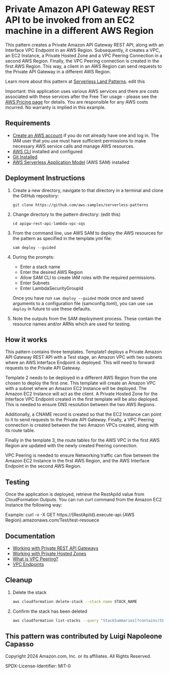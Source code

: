 # Private Amazon API Gateway REST API to be invoked from an EC2 machine in a different AWS Region

This pattern creates a Private Amazon API Gateway REST API, along with an Interface VPC Endpoint in an AWS Region. Subsequently, it creates a VPC, an EC2 Instance, a Private Hosted Zone and a VPC Peering Connection in a second AWS Region. Finally, the VPC Peering connection is created in the first AWS Region. This way, a client in an AWS Region can send requests to the Private API Gateway in a different AWS Region.

Learn more about this pattern at [Serverless Land Patterns](https://serverlessland.com/patterns/apigw-rest-api-lambda-vpc-sqs). edit this

Important: this application uses various AWS services and there are costs associated with these services after the Free Tier usage - please see the [AWS Pricing page](https://aws.amazon.com/pricing/) for details. You are responsible for any AWS costs incurred. No warranty is implied in this example.

## Requirements

* [Create an AWS account](https://portal.aws.amazon.com/gp/aws/developer/registration/index.html) if you do not already have one and log in. The IAM user that you use must have sufficient permissions to make necessary AWS service calls and manage AWS resources.
* [AWS CLI](https://docs.aws.amazon.com/cli/latest/userguide/install-cliv2.html) installed and configured
* [Git Installed](https://git-scm.com/book/en/v2/Getting-Started-Installing-Git)
* [AWS Serverless Application Model](https://docs.aws.amazon.com/serverless-application-model/latest/developerguide/serverless-sam-cli-install.html) (AWS SAM) installed

## Deployment Instructions

1. Create a new directory, navigate to that directory in a terminal and clone the GitHub repository:
    ``` 
    git clone https://github.com/aws-samples/serverless-patterns
    ```
1. Change directory to the pattern directory: (edit this)
    ```
    cd apigw-rest-api-lambda-vpc-sqs
    ```
1. From the command line, use AWS SAM to deploy the AWS resources for the pattern as specified in the template.yml file:
    ```
    sam deploy --guided
    ```
1. During the prompts:
    * Enter a stack name
    * Enter the desired AWS Region
    * Allow SAM CLI to create IAM roles with the required permissions.
    * Enter Subnets
    * Enter LambdaSecurityGroupId

    Once you have run `sam deploy --guided` mode once and saved arguments to a configuration file (samconfig.toml), you can use `sam deploy` in future to use these defaults.

1. Note the outputs from the SAM deployment process. These contain the resource names and/or ARNs which are used for testing.

## How it works

This pattern contains three templates. Template1 deploys a Private Amazon API Gateway REST API with a Test stage, an Amazon VPC with two subnets where an AWS Interface Endpoint is deployed. This will need to forward requests to the Private API Gateway.

Template 2 needs to be deployed in a different AWS Region from the one chosen to deploy the first one. This template will create an Amazon VPC with a subnet where an Amazon EC2 Instance will be deployed. The Amazon EC2 Instance will act as the client. A Private Hosted Zone for the Interface VPC Endpoint created in the first template will be also deployed. This is needed to ensure DNS resolution between the two AWS Regions.

Additionally, a CNAME record is created so that the EC2 Instance can point to it to send requests to the Private API Gateway. Finally, a VPC Peering connection is created between the two Amazon VPCs created, along with its route table.

Finally in the template 3, the route tables for the AWS VPC in the first AWS Region are updated with the newly created Peering connection.

VPC Peering is needed to ensure Networking traffic can flow between the Amazon EC2 Instance in the first AWS Region, and the AWS Interface Endpoint in the second AWS Region.

## Testing

Once the application is deployed, retrieve the RestApiId value from CloudFormation Outputs. You can run curl command from the Amazon EC2 Instance the following way:

Example: curl -v -X GET https://{RestApiId}.execute-api.{AWS Region}.amazonaws.com/Test/test-resouece

## Documentation
- [Working with Private REST API Gateways](https://docs.aws.amazon.com/apigateway/latest/developerguide/apigateway-private-apis.html)
- [Working with Private Hosted Zones](https://docs.aws.amazon.com/Route53/latest/DeveloperGuide/hosted-zones-private.html)
- [What is VPC Peering?](https://docs.aws.amazon.com/vpc/latest/peering/what-is-vpc-peering.html)
- [VPC Endpoints](https://docs.aws.amazon.com/vpc/latest/privatelink/create-interface-endpoint.html)

## Cleanup
 
1. Delete the stack
    ```bash
    aws cloudformation delete-stack --stack-name STACK_NAME
    ```
1. Confirm the stack has been deleted
    ```bash
    aws cloudformation list-stacks --query "StackSummaries[?contains(StackName,'STACK_NAME')].StackStatus"
    ```
This pattern was contributed by Luigi Napoleone Capasso
----
Copyright 2024 Amazon.com, Inc. or its affiliates. All Rights Reserved.

SPDX-License-Identifier: MIT-0
